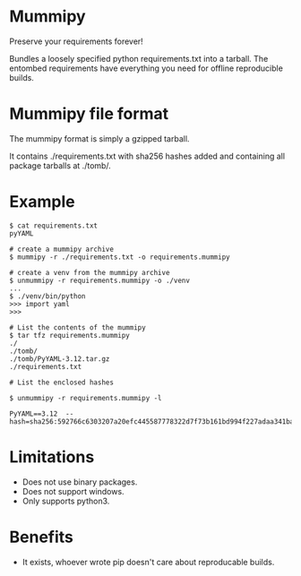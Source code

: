 # Mummipy

Preserve your requirements forever!

Bundles a loosely specified python requirements.txt into a tarball.
The entombed requirements have everything you need for offline reproducible builds.

# Mummipy file format

The mummipy format is simply a gzipped tarball.

It contains ./requirements.txt with sha256 hashes added and  containing all package tarballs at ./tomb/.

# Example

```
$ cat requirements.txt
pyYAML

# create a mummipy archive
$ mummipy -r ./requirements.txt -o requirements.mummipy

# create a venv from the mummipy archive
$ unmummipy -r requirements.mummipy -o ./venv
...
$ ./venv/bin/python
>>> import yaml
>>>

# List the contents of the mummipy
$ tar tfz requirements.mummipy
./
./tomb/
./tomb/PyYAML-3.12.tar.gz
./requirements.txt

# List the enclosed hashes

$ unmummipy -r requirements.mummipy -l

PyYAML==3.12  --hash=sha256:592766c6303207a20efc445587778322d7f73b161bd994f227adaa341ba212ab

```

# Limitations

- Does not use binary packages.
- Does not support windows.
- Only supports python3.

# Benefits

- It exists, whoever wrote pip doesn't care about reproducable builds.